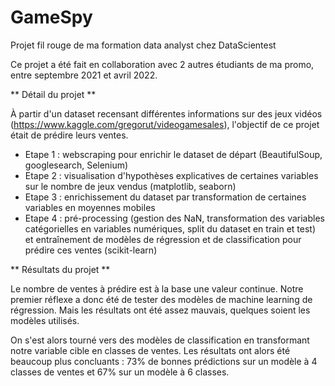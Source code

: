 # GameSpy
Projet fil rouge de ma formation data analyst chez DataScientest

Ce projet a été fait en collaboration avec 2 autres étudiants de ma promo, entre septembre 2021 et avril 2022.

** Détail du projet **

À partir d'un dataset recensant différentes informations sur des jeux vidéos (https://www.kaggle.com/gregorut/videogamesales), l'objectif de ce projet était de prédire leurs ventes.

- Etape 1 : webscraping pour enrichir le dataset de départ (BeautifulSoup, googlesearch, Selenium)
- Etape 2 : visualisation d'hypothèses explicatives de certaines variables sur le nombre de jeux vendus (matplotlib, seaborn)
- Etape 3 : enrichissement du dataset par transformation de certaines variables en moyennes mobiles
- Etape 4 : pré-processing (gestion des NaN, transformation des variables catégorielles en variables numériques, split du dataset en train et test) et entraînement de modèles de régression et de classification pour prédire ces ventes (scikit-learn)


** Résultats du projet **

Le nombre de ventes à prédire est à la base une valeur continue. 
Notre premier réflexe a donc été de tester des modèles de machine learning de régression. Mais les résultats ont été assez mauvais, quelques soient les modèles utilisés.

On s'est alors tourné vers des modèles de classification en transformant notre variable cible en classes de ventes.
Les résultats ont alors été beaucoup plus concluants : 
73% de bonnes prédictions sur un modèle à 4 classes de ventes et 
67% sur un modèle à 6 classes.